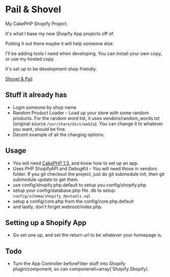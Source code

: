 Pail & Shovel
=============

My CakePHP Shopify Project. 

It's what I base my new Shopify App projects off of.

Putting it out there maybe it will help someone else.

I'll be adding tools I need when developing. You can install your own copy, or use my hosted copy.

It's set up to be development shop friendly.

[Shovel & Pail](http://shovel-and-pail.amihod.com)

Stuff it already has
--------------------

* Login someone by shop name
* Random Product Loader - Load up your store with some random products. For the random word list, it uses vendors/random_words.txt (original source `/usr/share/dict/web2a`). You can change it to whatever you want, should be fine.
* Decent example of all the charging options.

Usage
-----

* You will need [CakePHP 1.3](http://www.cakephp.org), and know how to set up an app.
* Uses PHP ShopifyAPI and DebugKit - You will need those in vendors folder. If you git checkout the project, just do git submodule init, then git submodule update to get them. 
* use config/shopify.php.default to setup you config/shopify.php
* setup your config/database.php file. db to setup: `config/schema/shopify_devtools.sql`
* setup a config/core.php from the config/core.php.default
* and lastly, don't forget webroot/index.php.

Setting up a Shopify App
------------------------

* Go set one up, and set the return url to be whatever your homepage is. 

Todo
----

* Turn the App Controller beforeFilter stuff into Shopify plugin/component, so can componenet=array('Shopify.Shopify).
